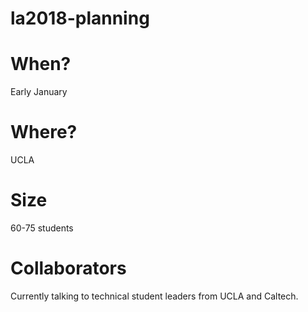 # la2018-planning

# When?
Early January

# Where?
UCLA

# Size
60-75 students

# Collaborators
Currently talking to technical student leaders from UCLA and Caltech. 
